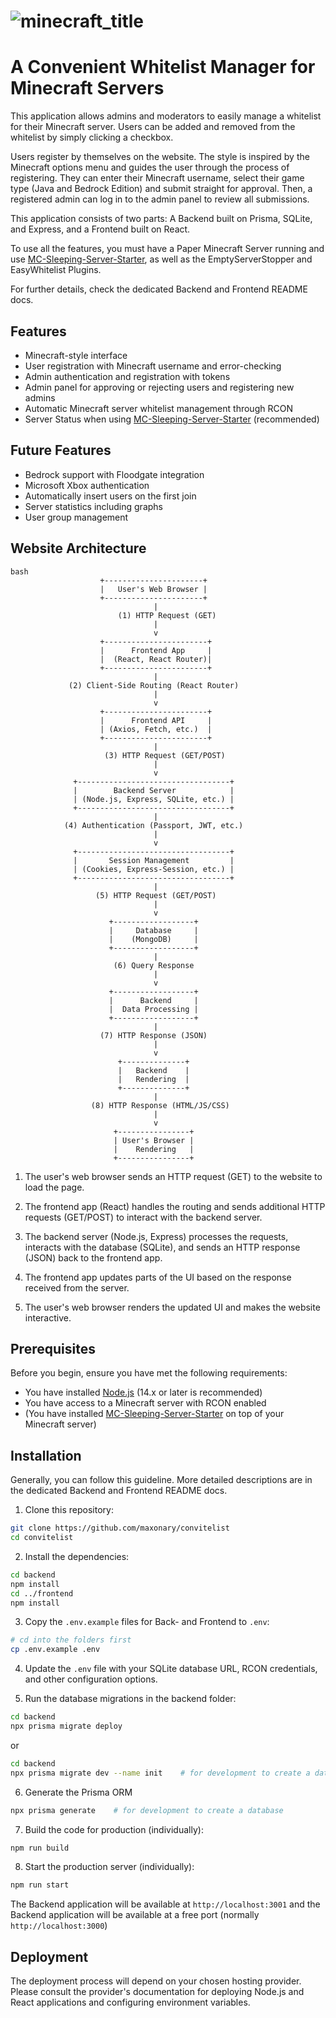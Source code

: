 # ![minecraft_title](https://github.com/maxonary/convitelist/assets/62939182/6ba92ce8-031b-4cba-954c-16ce3adbab59)

# A Convenient Whitelist Manager for Minecraft Servers

This application allows admins and moderators to easily manage a whitelist for their Minecraft server.
Users can be added and removed from the whitelist by simply clicking a checkbox.

Users register by themselves on the website. The style is inspired by the Minecraft options menu and guides the user through the process of registering.
They can enter their Minecraft username, select their game type (Java and Bedrock Edition) and submit straight for approval.
Then, a registered admin can log in to the admin panel to review all submissions. 

This application consists of two parts: A Backend built on Prisma, SQLite, and Express, and a Frontend built on React. 

To use all the features, you must have a Paper Minecraft Server running and use [MC-Sleeping-Server-Starter](https://github.com/vincss/mcsleepingserverstarter), as well as the EmptyServerStopper and EasyWhitelist Plugins. 

For further details, check the dedicated Backend and Frontend README docs.

## Features

- Minecraft-style interface
- User registration with Minecraft username and error-checking
- Admin authentication and registration with tokens
- Admin panel for approving or rejecting users and registering new admins
- Automatic Minecraft server whitelist management through RCON
- Server Status when using [MC-Sleeping-Server-Starter](https://github.com/vincss/mcsleepingserverstarter) (recommended)

## Future Features

* Bedrock support with Floodgate integration
* Microsoft Xbox authentication
* Automatically insert users on the first join
* Server statistics including graphs
* User group management

## Website Architecture
```
bash
                    +----------------------+
                    |   User's Web Browser |
                    +----------------------+
                                |
                        (1) HTTP Request (GET)
                                |
                                v
                    +-----------------------+
                    |      Frontend App     |
                    |  (React, React Router)|
                    +-----------------------+
                                |
             (2) Client-Side Routing (React Router)
                                |
                                v
                    +-----------------------+
                    |      Frontend API     |
                    | (Axios, Fetch, etc.)  |
                    +-----------------------+
                                |
                     (3) HTTP Request (GET/POST)
                                |
                                v
              +----------------------------------+
              |        Backend Server            |
              | (Node.js, Express, SQLite, etc.) |
              +----------------------------------+
                                |
            (4) Authentication (Passport, JWT, etc.)
                                |
                                v
              +----------------------------------+
              |       Session Management         |
              | (Cookies, Express-Session, etc.) |
              +----------------------------------+
                                |
                   (5) HTTP Request (GET/POST)
                                |
                                v
                      +------------------+
                      |     Database     |
                      |    (MongoDB)     |
                      +------------------+
                                |
                       (6) Query Response
                                |
                                v
                      +------------------+
                      |      Backend     |
                      |  Data Processing |
                      +------------------+
                                |
                    (7) HTTP Response (JSON)
                                |
                                v
                        +--------------+
                        |   Backend    |
                        |   Rendering  |
                        +--------------+
                                |
                  (8) HTTP Response (HTML/JS/CSS)
                                |
                                v
                       +----------------+
                       | User's Browser |
                       |    Rendering   |
                       +----------------+
```

1. The user's web browser sends an HTTP request (GET) to the website to load the page.

2. The frontend app (React) handles the routing and sends additional HTTP requests (GET/POST) to interact with the backend server.

3. The backend server (Node.js, Express) processes the requests, interacts with the database (SQLite), and sends an HTTP response (JSON) back to the frontend app.

4. The frontend app updates parts of the UI based on the response received from the server.

5. The user's web browser renders the updated UI and makes the website interactive.

## Prerequisites

Before you begin, ensure you have met the following requirements:

- You have installed [Node.js](https://nodejs.org/) (14.x or later is recommended)
- You have access to a Minecraft server with RCON enabled
- (You have installed [MC-Sleeping-Server-Starter](https://github.com/vincss/mcsleepingserverstarter) on top of your Minecraft server)

## Installation

Generally, you can follow this guideline. More detailed descriptions are in the dedicated Backend and Frontend README docs. 

1. Clone this repository:
```bash
git clone https://github.com/maxonary/convitelist
cd convitelist
```

2. Install the dependencies:
```bash
cd backend
npm install 
cd ../frontend 
npm install
```

3. Copy the `.env.example` files for Back- and Frontend to `.env`:
```bash
# cd into the folders first
cp .env.example .env
```

4. Update the `.env` file with your SQLite database URL, RCON credentials, and other configuration options.

5. Run the database migrations in the backend folder:
```bash
cd backend 
npx prisma migrate deploy
```
or
```bash
cd backend 
npx prisma migrate dev --name init    # for development to create a database
```

6. Generate the Prisma ORM
```bash 
npx prisma generate    # for development to create a database
```

7. Build the code for production (individually):
```bash
npm run build
```

8. Start the production server (individually):
```bash
npm run start
```

The Backend application will be available at `http://localhost:3001` 
and the Backend application will be available at a free port (normally `http://localhost:3000`)

## Deployment

The deployment process will depend on your chosen hosting provider. Please consult the provider's documentation for deploying Node.js and React applications and configuring environment variables.
